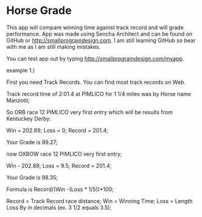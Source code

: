 Horse Grade
=====
This app will compare winning time against track record and will grade performance. App was made using Sencha Architect and can be found on GitHub or http://smallprogramdesign.com. I am still learning GitHub so bear with me as I am still making mistakes.


You can test app out by typing http://smallprogramdesign.com/myapp. 

example 1.) 

First you need Track Records. You can find most track records on Web.

Track record time of 2:01.4 at PIMLICO for 1 1/4 miles was by Horse name Manzotti;



So ORB race 12 PIMLICO very first entry which will be results from Kentuckey Derby: 

Win = 202.89;
Loss = 0;
Record = 201.4;

Your Grade is 99.27;

now OXBOW race 12 PIMLICO very first entry;

Win - 202.89;
Loss = 9.5;
Record = 201.4;

Your Grade is 98.35;


Formula is Record/(Win -(Loss * 1/5))*100;

Record = Track Record race distance;
Win = Winning Time;
Loss = Length Loss By in decimals (ex. 3 1/2 equals 3.5);

